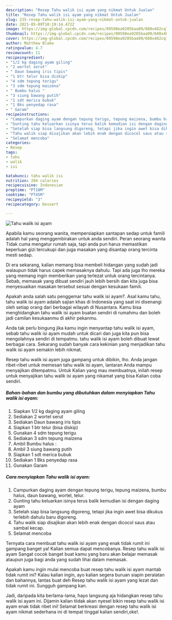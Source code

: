 ```yaml
---
description: "Resep Tahu walik isi ayam yang nikmat Untuk Jualan"
title: "Resep Tahu walik isi ayam yang nikmat Untuk Jualan"
slug: 235-resep-tahu-walik-isi-ayam-yang-nikmat-untuk-jualan
date: 2021-05-09T10:19:14.472Z
image: https://img-global.cpcdn.com/recipes/09598ea9205baa09/680x482cq70/tahu-walik-isi-ayam-foto-resep-utama.jpg
thumbnail: https://img-global.cpcdn.com/recipes/09598ea9205baa09/680x482cq70/tahu-walik-isi-ayam-foto-resep-utama.jpg
cover: https://img-global.cpcdn.com/recipes/09598ea9205baa09/680x482cq70/tahu-walik-isi-ayam-foto-resep-utama.jpg
author: Matthew Blake
ratingvalue: 4.7
reviewcount: 11
recipeingredient:
- "1/2 kg daging ayam giling"
- "2 wortel serut"
- " Daun bawang iris tipis"
- "1 btr telur bisa diskip"
- "4 sdm tepung terigu"
- "3 sdm tepung maizena"
- " Bumbu halus "
- "3 siung bawang putih"
- "1 sdt merica bubuk"
- "1 Bks penyedap rasa"
- " Garam"
recipeinstructions:
- "Campurkan daging ayam dengan tepung terigu, tepung maizena, bumbu halus, daun bawang, wortel, telur."
- "Gunting tahu keluarkan isinya terus balik kemudian isi dengan daging ayam"
- "Setelah siap bisa langsung digoreng, tetapi jika ingin awet bisa dikukus terlebih dahulu baru digoreng."
- "Tahu walik siap disajikan akan lebih enak dengan dicocol saus atau sambal kecap."
- "Selamat mencoba"
categories:
- Resep
tags:
- tahu
- walik
- isi

katakunci: tahu walik isi 
nutrition: 204 calories
recipecuisine: Indonesian
preptime: "PT18M"
cooktime: "PT45M"
recipeyield: "3"
recipecategory: Dessert

---
```



![Tahu walik isi ayam](https://img-global.cpcdn.com/recipes/09598ea9205baa09/680x482cq70/tahu-walik-isi-ayam-foto-resep-utama.jpg)

Apabila kamu seorang wanita, mempersiapkan santapan sedap untuk famili adalah hal yang menggembirakan untuk anda sendiri. Peran seorang  wanita Tidak cuma mengatur rumah saja, tapi anda pun harus memastikan keperluan gizi tercukupi dan juga masakan yang disantap orang tercinta mesti sedap.

Di era  sekarang, kalian memang bisa membeli hidangan yang sudah jadi walaupun tidak harus capek memasaknya dahulu. Tapi ada juga lho mereka yang memang ingin memberikan yang terlezat untuk orang tercintanya. Sebab, memasak yang dibuat sendiri jauh lebih bersih dan kita juga bisa menyesuaikan masakan tersebut sesuai dengan kesukaan famili. 



Apakah anda salah satu penggemar tahu walik isi ayam?. Asal kamu tahu, tahu walik isi ayam adalah sajian khas di Indonesia yang saat ini disenangi oleh setiap orang dari berbagai wilayah di Nusantara. Kamu bisa menghidangkan tahu walik isi ayam buatan sendiri di rumahmu dan boleh jadi camilan kesukaanmu di akhir pekanmu.

Anda tak perlu bingung jika kamu ingin menyantap tahu walik isi ayam, sebab tahu walik isi ayam mudah untuk dicari dan juga kita pun bisa mengolahnya sendiri di tempatmu. tahu walik isi ayam boleh dibuat lewat berbagai cara. Sekarang sudah banyak cara kekinian yang menjadikan tahu walik isi ayam semakin lebih nikmat.

Resep tahu walik isi ayam juga gampang untuk dibikin, lho. Anda jangan ribet-ribet untuk memesan tahu walik isi ayam, lantaran Anda mampu menyajikan ditempatmu. Untuk Kalian yang mau membuatnya, inilah resep untuk menyajikan tahu walik isi ayam yang nikamat yang bisa Kalian coba sendiri.

<!--inarticleads1-->

##### Bahan-bahan dan bumbu yang dibutuhkan dalam menyiapkan Tahu walik isi ayam:

1. Siapkan 1/2 kg daging ayam giling
1. Sediakan 2 wortel serut
1. Sediakan  Daun bawang iris tipis
1. Siapkan 1 btr telur (bisa diskip)
1. Gunakan 4 sdm tepung terigu
1. Sediakan 3 sdm tepung maizena
1. Ambil  Bumbu halus :
1. Ambil 3 siung bawang putih
1. Siapkan 1 sdt merica bubuk
1. Sediakan 1 Bks penyedap rasa
1. Gunakan  Garam




<!--inarticleads2-->

##### Cara menyiapkan Tahu walik isi ayam:

1. Campurkan daging ayam dengan tepung terigu, tepung maizena, bumbu halus, daun bawang, wortel, telur.
1. Gunting tahu keluarkan isinya terus balik kemudian isi dengan daging ayam
1. Setelah siap bisa langsung digoreng, tetapi jika ingin awet bisa dikukus terlebih dahulu baru digoreng.
1. Tahu walik siap disajikan akan lebih enak dengan dicocol saus atau sambal kecap.
1. Selamat mencoba




Ternyata cara membuat tahu walik isi ayam yang enak tidak rumit ini gampang banget ya! Kalian semua dapat mencobanya. Resep tahu walik isi ayam Sangat cocok banget buat kamu yang baru akan belajar memasak ataupun juga bagi anda yang sudah lihai dalam memasak.

Apakah kamu ingin mulai mencoba buat resep tahu walik isi ayam mantab tidak rumit ini? Kalau kalian ingin, ayo kalian segera buruan siapin peralatan dan bahannya, lantas buat deh Resep tahu walik isi ayam yang lezat dan tidak rumit ini. Sungguh gampang kan. 

Jadi, daripada kita berlama-lama, hayo langsung aja hidangkan resep tahu walik isi ayam ini. Dijamin kalian tiidak akan nyesel bikin resep tahu walik isi ayam enak tidak ribet ini! Selamat berkreasi dengan resep tahu walik isi ayam nikmat sederhana ini di tempat tinggal kalian sendiri,oke!.

